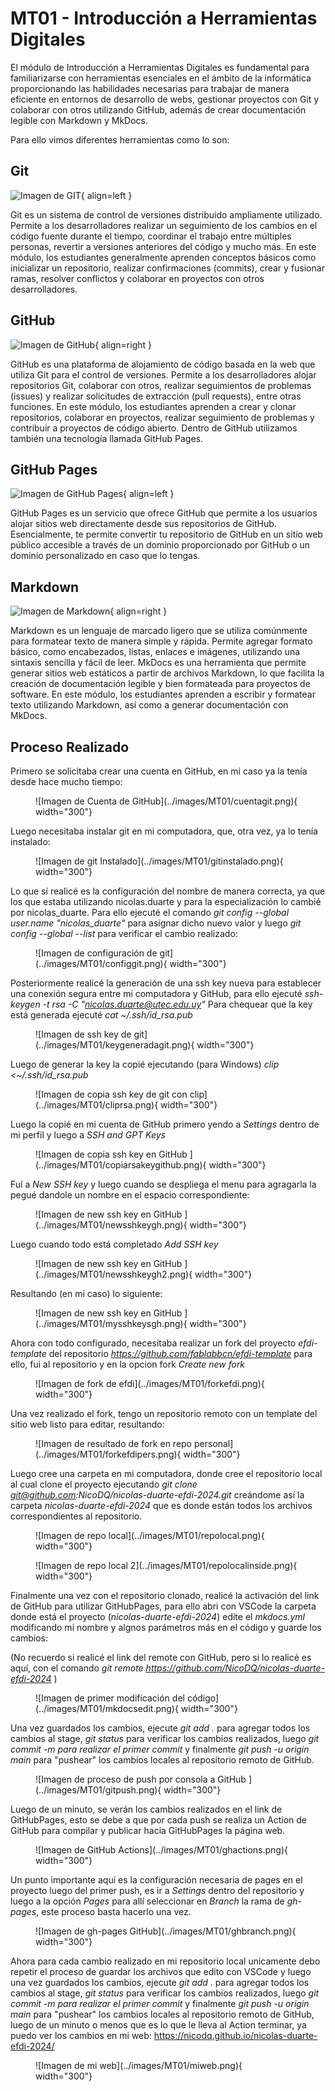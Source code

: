 # MT01 - Introducción a Herramientas Digitales


El módulo de Introducción a Herramientas Digitales es fundamental para familiarizarse con herramientas esenciales en el ámbito de la informática proporcionando las habilidades necesarias para trabajar de manera eficiente en entornos de desarrollo de webs, gestionar proyectos con Git y colaborar con otros  utilizando GitHub, además de crear documentación legible con Markdown y MkDocs. 

Para ello vimos diferentes herramientas como lo son: 


## Git

![Imagen de GIT](../images/MT01/git.png#mt01){ align=left }

Git es un sistema de control de versiones distribuido ampliamente utilizado. Permite a los desarrolladores realizar un seguimiento de los cambios en el código fuente durante el tiempo, coordinar el trabajo entre múltiples personas, revertir a versiones anteriores del código y mucho más. En este módulo, los estudiantes generalmente aprenden conceptos básicos como inicializar un repositorio, realizar confirmaciones (commits), crear y fusionar ramas, resolver conflictos y colaborar en proyectos con otros desarrolladores.


## GitHub

![Imagen de GitHub](../images/MT01/github.png#mt01){ align=right }

GitHub es una plataforma de alojamiento de código basada en la web que utiliza Git para el control de versiones. Permite a los desarrolladores alojar repositorios Git, colaborar con otros, realizar seguimientos de problemas (issues) y realizar solicitudes de extracción (pull requests), entre otras funciones. En este módulo, los estudiantes aprenden a crear y clonar repositorios, colaborar en proyectos, realizar seguimiento de problemas y contribuir a proyectos de código abierto. Dentro de GitHub utilizamos también una tecnología llamada GitHub Pages.

## GitHub Pages

![Imagen de GitHub Pages](../images/MT01/githubp.png#mt01){ align=left }

GitHub Pages es un servicio que ofrece GitHub que permite a los usuarios alojar sitios web directamente desde sus repositorios de GitHub. Esencialmente, te permite convertir tu repositorio de GitHub en un sitio web público accesible a través de un dominio proporcionado por GitHub o un dominio personalizado en caso que lo tengas.

## Markdown 

![Imagen de Markdown](../images/MT01/markdown.png#mt01){ align=right }

Markdown es un lenguaje de marcado ligero que se utiliza comúnmente para formatear texto de manera simple y rápida. Permite agregar formato básico, como encabezados, listas, enlaces e imágenes, utilizando una sintaxis sencilla y fácil de leer. MkDocs es una herramienta que permite generar sitios web estáticos a partir de archivos Markdown, lo que facilita la creación de documentación legible y bien formateada para proyectos de software. En este módulo, los estudiantes aprenden a escribir y formatear texto utilizando Markdown, así como a generar documentación con MkDocs.

## Proceso Realizado

Primero se solicitaba crear una cuenta en GitHub, en mi caso ya la tenía desde hace mucho tiempo:

<figure markdown="span">
  ![Imagen de Cuenta de GitHub](../images/MT01/cuentagit.png){ width="300"}
</figure>

Luego necesitaba instalar git en mi computadora, que, otra vez, ya lo tenía instalado:

<figure markdown="span">
  ![Imagen de git Instalado](../images/MT01/gitinstalado.png){ width="300"}
</figure>

Lo que sí realicé es la configuración del nombre de manera correcta, ya que los que estaba utilizando nicolas.duarte y para la especialización lo cambié por nicolas_duarte.
Para ello ejecuté el comando *git config --global user.name "nicolas_duarte"* para asignar dicho nuevo valor y luego *git config --global --list* para verificar el cambio realizado:

<figure markdown="span">
  ![Imagen de configuración de git](../images/MT01/configgit.png){ width="300"}
</figure>

Posteriormente realicé la generación de una ssh key nueva para establecer una conexión segura entre mi computadora y GitHub, para ello ejecuté *ssh-keygen -t rsa -C "nicolas.duarte@utec.edu.uy"*
Para chequear que la key está generada ejecuté *cat ~/.ssh/id_rsa.pub*

<figure markdown="span">
  ![Imagen de ssh key de git](../images/MT01/keygeneradagit.png){ width="300"}
</figure>

Luego de generar la key la copié ejecutando (para Windows) *clip <~/.ssh/id_rsa.pub*

<figure markdown="span">
  ![Imagen de copia ssh key de git con clip](../images/MT01/cliprsa.png){ width="300"}
</figure>

Luego la copié en mi cuenta de GitHub primero yendo a *Settings* dentro de mi perfil y luego a *SSH and GPT Keys*

<figure markdown="span">
  ![Imagen de copia ssh key en GitHub ](../images/MT01/copiarsakeygithub.png){ width="300"}
</figure>

Fuí a *New SSH key* y luego cuando se despliega el menu para agragarla la pegué dandole un nombre en el espacio correspondiente:

<figure markdown="span">
  ![Imagen de new ssh key en GitHub ](../images/MT01/newsshkeygh.png){ width="300"}
</figure>

Luego cuando todo está completado *Add SSH key*

<figure markdown="span">
  ![Imagen de new ssh key en GitHub ](../images/MT01/newsshkeygh2.png){ width="300"}
</figure>

Resultando (en mi caso) lo siguiente:

<figure markdown="span">
  ![Imagen de new ssh key en GitHub ](../images/MT01/mysshkeysgh.png){ width="300"}
</figure>

Ahora con todo configurado, necesitaba realizar un fork del proyecto *efdi-template* del repositorio *https://github.com/fablabbcn/efdi-template* para ello, fui al repositorio y en la opcion fork *Create new fork*

<figure markdown="span">
  ![Imagen de fork de efdi](../images/MT01/forkefdi.png){ width="300"}
</figure>

Una vez realizado el fork, tengo un repositorio remoto con un template del sitio web listo para editar, resultando:

<figure markdown="span">
  ![Imagen de resultado de fork en repo personal](../images/MT01/forkefdipers.png){ width="300"}
</figure>

Luego cree una carpeta en mi computadora, donde cree el repositorio local al cual clone el proyecto ejecutando *git clone git@github.com:NicoDQ/nicolas-duarte-efdi-2024.git*
creándome así la carpeta *nicolas-duarte-efdi-2024* que es donde están todos los archivos correspondientes al repositorio.

<figure markdown="span">
  ![Imagen de repo local](../images/MT01/repolocal.png){ width="300"}
</figure>

<figure markdown="span">
  ![Imagen de repo local 2](../images/MT01/repolocalinside.png){ width="300"}
</figure>

Finalmente una vez con el repositorio clonado, realicé la activación del link de GitHub para utilizar GitHubPages, para ello abri con VSCode la carpeta donde está el proyecto (*nicolas-duarte-efdi-2024*) edite el *mkdocs.yml* modificando mi nombre y algnos parámetros más en el código y guarde los cambios:

(No recuerdo si realicé el link del remote con GitHub, pero si lo realicé es aquí, con el comando *git remote https://github.com/NicoDQ/nicolas-duarte-efdi-2024* )

<figure markdown="span">
  ![Imagen de primer modificación del código](../images/MT01/mkdocsedit.png){ width="300"}
</figure>

Una vez guardados los cambios, ejecute *git add .* para agregar todos los cambios al stage, *git status* para verificar los cambios realizados, luego *git commit -m para realizar el primer commit* y finalmente *git push -u origin main* para "pushear" los cambios locales al repositorio remoto de GitHub.

<figure markdown="span">
  ![Imagen de proceso de push por consola a GitHub ](../images/MT01/gitpush.png){ width="300"}
</figure>

Luego de un minuto, se verán los cambios realizados en el link de GitHubPages, esto se debe a que por cada push se realiza un Action de GitHub para compilar y publicar hacia GitHubPages la página web.

<figure markdown="span">
  ![Imagen de GitHub Actions](../images/MT01/ghactions.png){ width="300"}
</figure>

Un punto importante aquí es la configuración necesaria de pages en el proyecto luego del primer push, es ir a *Settings* dentro del repositorio y luego a la opción *Pages* para allí seleccionar en *Branch* la rama de *gh-pages*, este proceso basta hacerlo una vez.

<figure markdown="span">
  ![Imagen de gh-pages GitHub](../images/MT01/ghbranch.png){ width="300"}
</figure>

Ahora para cada cambio realizado en mi repositorio local unicamente debo repetir el proceso de guardar los archivos que edito con VSCode y luego una vez guardados los cambios, ejecute *git add .* para agregar todos los cambios al stage, *git status* para verificar los cambios realizados, luego *git commit -m para realizar el primer commit* y finalmente *git push -u origin main* para "pushear" los cambios locales al repositorio remoto de GitHub, luego de un minuto o menos que es lo que le lleva al Action terminar, ya puedo ver los cambios en mi web: https://nicodq.github.io/nicolas-duarte-efdi-2024/

<figure markdown="span">
  ![Imagen de mi web](../images/MT01/miweb.png){ width="300"}
</figure>

